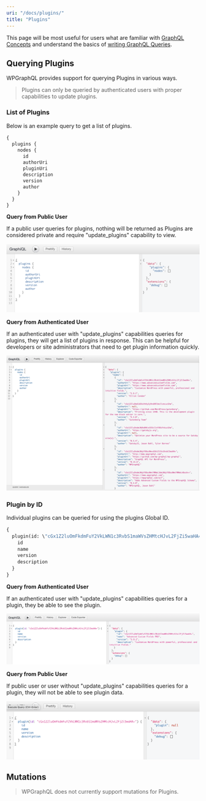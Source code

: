 ```yaml
---
uri: "/docs/plugins/"
title: "Plugins"
---
```


This page will be most useful for users what are familiar with [GraphQL Concepts](/docs/intro-to-graphql/) and understand the basics of [writing GraphQL Queries](/docs/intro-to-graphql/#queries-and-mutation).

## Querying Plugins

WPGraphQL provides support for querying Plugins in various ways.

> Plugins can only be queried by authenticated users with proper capabilities to update plugins.

### List of Plugins

Below is an example query to get a list of plugins.

```
{
  plugins {
    nodes {
      id
      authorUri
      pluginUri
      description
      version
      author
    }
  }
}
```

**Query from Public User**

If a public user queries for plugins, nothing will be returned as Plugins are considered private and require "update_plugins" capability to view.

![Screenshot of a GraphQL Query for a list of plugins from an unauthenticated user](./images/plugins-query-unauthenticated.png)

**Query from Authenticated User**

If an authenticated user with "update_plugins" capabilities queries for plugins, they will get a list of plugins in response. This can be helpful for developers or site administrators that need to get plugin information quickly.

![Screenshot of a GraphQL Query for a list of plugins from an authenticated user](./images/plugins-query-authenticated.png)

### Plugin by ID

Individual plugins can be queried for using the plugins Global ID.

```graphql
{
  plugin(id: \"cGx1Z2luOmFkdmFuY2VkLWN1c3RvbS1maWVsZHMtcHJvL2FjZi5waHA=\") {
    id
    name
    version
    description
  }
}
```

**Query from Authenticated User**

If an authenticated user with "update_plugins" capabilities queries for a plugin, they be able to see the plugin.

![Screenshot of a query for a plugin using the global ID](./images/plugins-query-global-id.png)

**Query from Public User**

If public user or user without "update_plugins" capabilities queries for a plugin, they will not be able to see plugin data.

![Image](./images/plugins-query-id-without-access.png)

## Mutations

> WPGraphQL does not currently support mutations for Plugins.
